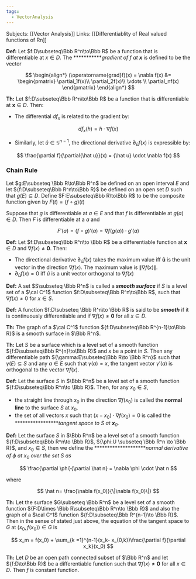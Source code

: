 ```yaml
---
tags:
  - VectorAnalysis
---
```

Subjects: [[Vector Analysis]] 
Links: [[Differentiablity of Real valued functions of Rn]]

**********Def:********** Let $f:D\subseteq\Bbb R^n\to\Bbb R$ be a function that is differentiable at ${x\in D}$. The ***********_gradient of $f$ at $\mathbf x$_ is defined to be the vector

$$ \begin{align*} (\operatorname{grad}f)(x) = \nabla f(x) &= \begin{pmatrix} \partial_1f(x)\\ \partial_2f(x)\\ \vdots \\ \partial_nf(x) \end{pmatrix} \end{align*} $$

********Th:******** Let $f:D\subseteq\Bbb R^n\to\Bbb R$ be a function that is differentiable at ${\mathbf x\in D}$. Then:

- The differential $df_{x}$ is related to the gradient by:

$$ df_{x}(h) = h \cdot \nabla f(x) $$

- Similarly, let ${\hat u} \in \mathbb S^{n-1}$, the directional derivative ${\partial_{{\hat u}}f(x)}$ is expressible by:

$$ \frac{\partial f}{\partial{\hat u}}(x) = {\hat u} \cdot \nabla f(x) $$

### Chain Rule

Let $g:E\subseteq \Bbb R\to\Bbb R^n$ be defined on an open interval $E$ and let ${f:D\subseteq\Bbb R^n\to\Bbb R}$ be defined on an open set $D$ such that $g(E)\subseteq D$. Define $F:E\subseteq\Bbb R\to\Bbb R$ to be the composite function given by ${F(t) = (f\circ g)(t)}$

Suppose that $g$ is differentiable at $a \in E$ and that $f$ is differentiable at ${g(a)\in D}$. Then $F$ is differentiable at a $a$ and

$$ F'(a) = (f\circ g)'(a) = \nabla f(g(a)) \cdot g'(a) $$

**********Def:********** Let $f:D\subseteq\Bbb R^n\to \Bbb R$ be a differentiable function at $\mathbf x \in D$ and $\nabla f(x) \ne \mathbf 0$. Then:

- The directional derivative $\partial _{{\hat u}}f(x)$ takes the maximum value iff $\mathbf{\hat u}$ is the unit vector in the direction $\nabla f(x)$. The maximum value is ${\|\nabla f(x)\|}$.
- $\partial_{{\hat u}}f(x) = 0$ iff ${\hat u}$ is a unit vector orthogonal to $\nabla f(x)$

************Def:************ A set $S\subseteq \Bbb R^n$ is called a _******smooth surface******_ if $S$ is a level set of a $\cal C^1$ function $f:D\subseteq\Bbb R^n\to\Bbb R$, such that $\nabla f(x) \ne 0$ for $x \in S$.

**********Def:********** A function $f:D\subseteq \Bbb R^n\to \Bbb R$ is said to be _******smooth******_ if it is continuously differentiable and if ${\nabla f(x) \ne \mathbf 0}$ for all $x \in D$.

********Th:******** The graph of a $\cal C^1$ function ${f:D\subseteq\Bbb R^{n-1}\to\Bbb R}$ is a smooth surface in $\Bbb R^n$.

**********Th:********** Let $S$ be a surface which is a level set of a smooth function ${f:D\subseteq\Bbb R^{n}\to\Bbb R}$ and $x$ be a point in $S$. Then any differentiable path ${\gamma:E\subseteq\Bbb R\to \Bbb R^n}$ such that $\gamma(E) \subseteq S$ and any ${a\in E}$ such that $\gamma(a) = x$, the tangent vector $\gamma'(a)$ is orthogonal to the vector $\nabla f(x)$.

********Def:******** Let the surface $S$ in $\Bbb R^n$ be a level set of a smooth function ${f:D\subseteq\Bbb R^n\to \Bbb R}$. Then, for any ${x_0\in S}$,

- the straight line through $x_0$ in the direction $\nabla f(x_0)$ is called the ************normal line************ to the surface $S$ at $x_0$.
- the set of all vectors $x$ such that ${({x-x_0})\cdot\nabla f(x_0) =0}$ is called the *****************_tangent space to $S$ at $\mathbf x_0$._

********Def:******** Let the surface $S$ in $\Bbb R^n$ be a level set of a smooth function ${f:D\subseteq\Bbb R^n\to \Bbb R}$, ${\phi:U \subseteq \Bbb R^n \to \Bbb R}$, and $x_0 \in S$, then we define the ********************_normal derivative of $\phi$ at $x_0$ over the set $S$ as_

$$ \frac{\partial \phi}{\partial \hat n} = \nabla \phi \cdot \hat n $$

where

$$ \hat n= \frac{\nabla f(x_0)}{\|\nabla f(x_0)\|} $$

********Th:******** Let the surface $G\subseteq \Bbb R^n$ be a level set of a smooth function ${F:D\times \Bbb R\subseteq\Bbb R^n\to \Bbb R}$ and also the graph of a $\cal C^1$ function ${f:D\subseteq\Bbb R^{n-1}\to \Bbb R}$. Then in the sense of stated just above, the equation of the tangent space to $G$ at ${(x_0, f(x_0)) \in G}$ is

$$ x_m = f(x_0) + \sum_{k =1}^{n-1}(x_k- x_{0,k})\frac{\partial f}{\partial x_k}(x_0) $$

********Th:******** Let $D$ be an open path connected subset of $\Bbb R^n$ and let ${f:D\to\Bbb R}$ be a differentiable function such that $\nabla f(x) \ne \mathbf 0$ for all $x\in D$. Then $f$ is constant function.